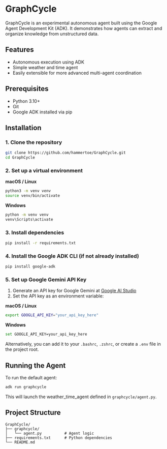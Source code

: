 # GraphCycle

GraphCycle is an experimental autonomous agent built using the Google Agent Development Kit (ADK). It demonstrates how agents can extract and organize knowledge from unstructured data.

## Features

* Autonomous execution using ADK
* Simple weather and time agent
* Easily extensible for more advanced multi-agent coordination

## Prerequisites

* Python 3.10+
* Git
* Google ADK installed via pip

## Installation

### 1. Clone the repository

```bash
git clone https://github.com/hammertoe/GraphCycle.git
cd GraphCycle
```

### 2. Set up a virtual environment

**macOS / Linux**
```bash
python3 -m venv venv
source venv/bin/activate
```

**Windows**
```bash
python -m venv venv
venv\Scripts\activate
```

### 3. Install dependencies

```bash
pip install -r requirements.txt
```

### 4. Install the Google ADK CLI (if not already installed)

```bash
pip install google-adk
```

### 5. Set up Google Gemini API Key

1. Generate an API key for Google Gemini at [Google AI Studio](https://aistudio.google.com/app/apikey)
2. Set the API key as an environment variable:

**macOS / Linux**
```bash
export GOOGLE_API_KEY="your_api_key_here"
```

**Windows**
```bash
set GOOGLE_API_KEY=your_api_key_here
```

Alternatively, you can add it to your `.bashrc`, `.zshrc`, or create a `.env` file in the project root.

## Running the Agent

To run the default agent:

```bash
adk run graphcycle
```

This will launch the weather_time_agent defined in `graphcycle/agent.py`.

## Project Structure

```
GraphCycle/
├── graphcycle/
│   └── agent.py          # Agent logic
├── requirements.txt      # Python dependencies
└── README.md
```

